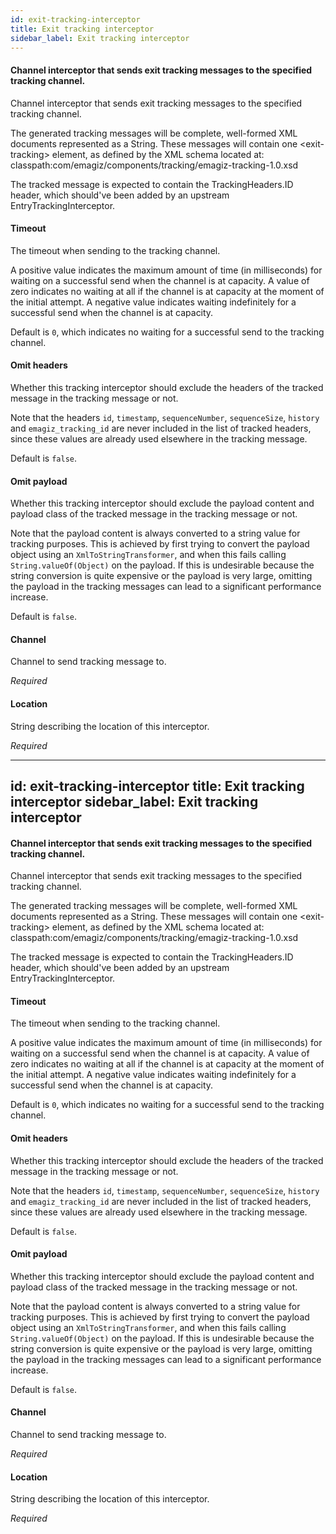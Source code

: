 ```yaml
---
id: exit-tracking-interceptor
title: Exit tracking interceptor
sidebar_label: Exit tracking interceptor
---
```

#### Channel interceptor that sends exit tracking messages to the specified tracking channel. 
Channel interceptor that sends exit tracking messages to the specified tracking channel. 

The generated tracking messages will be complete, well-formed XML documents represented as a String. These messages will contain one &lt;exit-tracking&gt; element, as defined by the XML schema located at:
classpath:com/emagiz/components/tracking/emagiz-tracking-1.0.xsd 

The tracked message is expected to contain the TrackingHeaders.ID header, which should've been added by an upstream EntryTrackingInterceptor.

#### Timeout
The timeout when sending to the tracking channel.

A positive value indicates the maximum amount of time (in milliseconds) for waiting on a successful send when the channel is at capacity. A value of zero indicates no waiting at all if the channel is at capacity at the moment of the initial attempt. A negative value indicates waiting indefinitely for a successful send when the channel is at capacity.

Default is <code>0</code>, which indicates no waiting for a successful send to the tracking channel.

#### Omit headers
Whether this tracking interceptor should exclude the headers of the tracked message in the tracking message or not.

Note that the headers <code>id</code>, <code>timestamp</code>, <code>sequenceNumber</code>, <code>sequenceSize</code>, <code>history</code> and <code>emagiz_tracking_id</code> are never included in the list of tracked headers, since these values are already used elsewhere in the tracking message.

Default is <code>false</code>.

#### Omit payload
Whether this tracking interceptor should exclude the payload content and payload class of the tracked message in the tracking message or not. 

Note that the payload content is always converted to a string value for tracking purposes. This is achieved by first trying to convert the payload object using an <code>XmlToStringTransformer</code>, and when this fails calling <code>String.valueOf(Object)</code> on the payload. If this is undesirable because the string conversion is quite expensive or the payload is very large, omitting the payload in the tracking messages can lead to a significant performance increase. 

Default is <code>false</code>.

#### Channel
Channel to send tracking message to.

<i>Required</i>

#### Location
String describing the location of this interceptor.

<i>Required</i>

---
id: exit-tracking-interceptor
title: Exit tracking interceptor
sidebar_label: Exit tracking interceptor
---
#### Channel interceptor that sends exit tracking messages to the specified tracking channel. 
Channel interceptor that sends exit tracking messages to the specified tracking channel. 

The generated tracking messages will be complete, well-formed XML documents represented as a String. These messages will contain one &lt;exit-tracking&gt; element, as defined by the XML schema located at:
classpath:com/emagiz/components/tracking/emagiz-tracking-1.0.xsd 

The tracked message is expected to contain the TrackingHeaders.ID header, which should've been added by an upstream EntryTrackingInterceptor.

#### Timeout
The timeout when sending to the tracking channel.

A positive value indicates the maximum amount of time (in milliseconds) for waiting on a successful send when the channel is at capacity. A value of zero indicates no waiting at all if the channel is at capacity at the moment of the initial attempt. A negative value indicates waiting indefinitely for a successful send when the channel is at capacity.

Default is <code>0</code>, which indicates no waiting for a successful send to the tracking channel.

#### Omit headers
Whether this tracking interceptor should exclude the headers of the tracked message in the tracking message or not.

Note that the headers <code>id</code>, <code>timestamp</code>, <code>sequenceNumber</code>, <code>sequenceSize</code>, <code>history</code> and <code>emagiz_tracking_id</code> are never included in the list of tracked headers, since these values are already used elsewhere in the tracking message.

Default is <code>false</code>.

#### Omit payload
Whether this tracking interceptor should exclude the payload content and payload class of the tracked message in the tracking message or not. 

Note that the payload content is always converted to a string value for tracking purposes. This is achieved by first trying to convert the payload object using an <code>XmlToStringTransformer</code>, and when this fails calling <code>String.valueOf(Object)</code> on the payload. If this is undesirable because the string conversion is quite expensive or the payload is very large, omitting the payload in the tracking messages can lead to a significant performance increase. 

Default is <code>false</code>.

#### Channel
Channel to send tracking message to.

<i>Required</i>

#### Location
String describing the location of this interceptor.

<i>Required</i>

